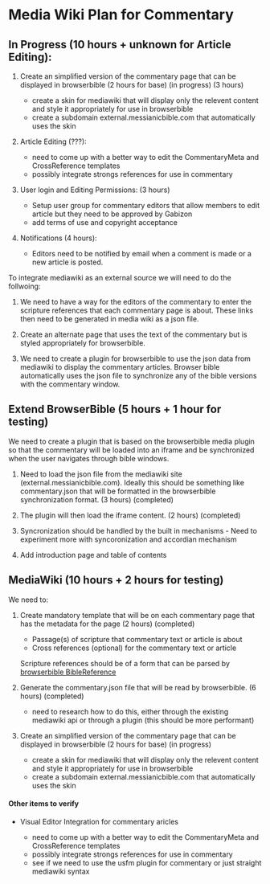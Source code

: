 # Media Wiki Plan for Commentary

## In Progress (10 hours + unknown for Article Editing):

1. Create an simplified version of the commentary page that can be displayed in browserbible (2 hours for base) (in progress) (3 hours)

	* create a skin for mediawiki that will display only the relevent content and style it appropriately for use in browserbible
	* create a subdomain external.messianicbible.com that automatically uses the skin

2. Article Editing (???):

	* need to come up with a better way to edit the CommentaryMeta and CrossReference templates
	* possibly integrate strongs references for use in commentary

3. User login and Editing Permissions: (3 hours)

	* Setup user group for commentary editors that allow members to edit article but they need to be approved by Gabizon
	* add terms of use and copyright acceptance

4. Notifications (4 hours): 

	* Editors need to be notified by email when a comment is made or a new article is posted.





To integrate mediawiki as an external source we will need to do the follwoing:


1. We need to have a way for the editors of the commentary to enter the scripture references that each commentary page is about. These links then need to be generated in media wiki as a json file. 

2. Create an alternate page that uses the text of the commentary but is styled appropriately for browserbible.

3. We need to create a plugin for browserbible to use the json data from mediawiki to display the commentary articles. Browser bible automatically uses the json file to synchronize any of the bible versions with the commentary window.






## Extend BrowserBible (5 hours + 1 hour for testing)

We need to create a plugin that is based on the browserbible media plugin so that the commentary will be loaded into an iframe and be synchronized when the user navigates through bible windows.

1. Need to load the json file from the mediawiki site (external.messianicbible.com). Ideally this should be something like commentary.json that will be formatted in the browserbible synchronization format. (3 hours) (completed)

2. The plugin will then load the iframe content. (2 hours) (completed)

3. Syncronization should be handled by the built in mechanisms - Need to experiment more with syncoronization and accordian mechanism

4. Add introduction page and table of contents


## MediaWiki (10 hours + 2 hours for testing)

We need to:

1. Create mandatory template that will be on each commentary page that has the metadata for the page (2 hours) (completed)

	* Passage(s) of scripture that commentary text or article is about
	* Cross references (optional) for the commentary text or article

	Scripture references should be of a form that can be parsed by [browserbible BibleReference](app/js/bible/bible.reference.js)


2. Generate the commentary.json file that will be read by browserbible. (6 hours) (completed)

	* need to research how to do this, either through the existing mediawiki api or through a plugin (this should be more performant)

3. Create an simplified version of the commentary page that can be displayed in browserbible (2 hours for base) (in progress)

	* create a skin for mediawiki that will display only the relevent content and style it appropriately for use in browserbible
	* create a subdomain external.messianicbible.com that automatically uses the skin




#### Other items to verify

* Visual Editor Integration for commentary aricles

	* need to come up with a better way to edit the CommentaryMeta and CrossReference templates
	* possibly integrate strongs references for use in commentary
	* see if we need to use the usfm plugin for commentary or just straight mediawiki syntax
